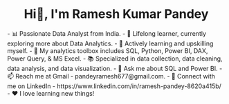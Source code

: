<h1 align="center" class="heading-element" dir="auto">Hi👋, I'm Ramesh Kumar Pandey </h1>
- 📊 Passionate Data Analyst from India. 
- 🔭 Lifelong learner, currently exploring more about Data Analytics.
- 🌱 Actively learning and upskilling myself.
- 🧰 My analytics toolbox includes SQL, Python, Power BI, DAX, Power Query, & MS Excel.
- 📚 Specialized in data collection, data cleaning, data analysis, and data visualization.
- 💬 Ask me about SQL and Power BI.
- 📫 Reach me at Gmail - pandeyramesh677@gmail.com.
- 🔗 Connect with me on LinkedIn - https://www.linkedin.com/in/ramesh-pandey-8620a415b/
- ❤️ I love learning new things!
